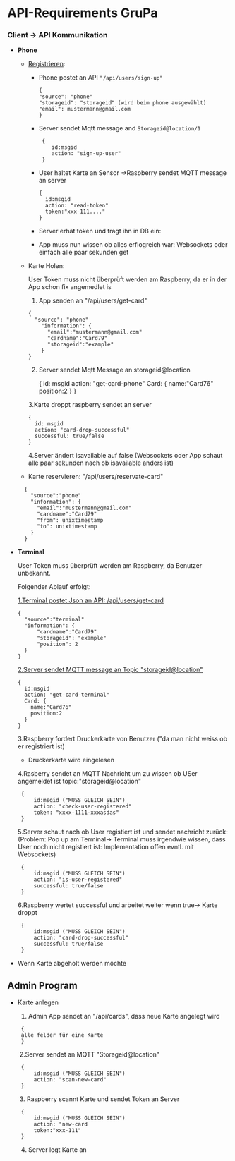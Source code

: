 # API-Requirements GruPa

### Client -> API Kommunikation



- **Phone**

  - <u>Registrieren</u>:

    - Phone postet an API `"/api/users/sign-up"`

      ```
      {
      "source": "phone"
      "storageid": "storageid" (wird beim phone ausgewählt)
      "email": mustermann@gmail.com
      }
      ```
      
    - Server sendet Mqtt message and `Storageid@location/1`
    
      ```
       {
          id:msgid
          action: "sign-up-user"
       }
      ```
    
    - User haltet Karte an Sensor ->Raspberry sendet MQTT message an server
    
      ```
      {
        id:msgid
        action: "read-token"
        token:"xxx-111...."
      }
      ```
      
    - Server erhät token und tragt ihn in DB ein:
    
    - App muss nun wissen ob alles erflogreich war: Websockets oder einfach alle paar sekunden get 

  - Karte Holen: 

    User Token muss nicht überprüft werden am Raspberry, da er in der App schon fix angemedlet is

    1. App senden an "/api/users/get-card"

    ```
    {
      "source": "phone"
        "information": {
          "email":"mustermann@gmail.com"
          "cardname":"Card79"
          "storageid":"example"
        }
    }
    ```

    2. Server sendet Mqtt Message an storageid@location

       {
         id: msgid
         action: "get-card-phone"
         Card: {
              name:"Card76"
              position:2
         }
       }

    3.Karte droppt raspberry sendet an server

    ```
    {
      id: msgid
      action: "card-drop-successful"
      successful: true/false
    }
    ```

    4.Server ändert isavailable auf false (Websockets oder App schaut alle paar sekunden nach ob isavailable anders ist)

    

  - Karte reservieren: "/api/users/reservate-card"
  ```
    {
      "source":"phone"
      "information": {
        "email":"mustermann@gmail.com"
        "cardname":"Card79"
        "from": unixtimestamp
        "to": unixtimestamp
      }
    }
  ```

    

- **Terminal**

  

  User Token muss überprüft werden am Raspberry, da Benutzer unbekannt.

  Folgender Ablauf erfolgt:

  <u>1.Terminal postet Json an API: /api/users/get-card</u>

  ```
  {
    "source":"terminal"
    "information": {
    	"cardname":"Card79"
    	"storageid": "example"
    	"position": 2
    }
  }
  ```

  <u>2.Server sendet MQTT message an Topic "storageid@location"</u> 

  ```
  {
    id:msgid
    action: "get-card-terminal"
    Card: {
      name:"Card76"
      position:2
    }
  }
  ```

  3.Raspberry fordert Druckerkarte von Benutzer ("da man nicht weiss ob er registriert ist)

  - Druckerkarte wird eingelesen

    

  4.Rasberry sendet an MQTT Nachricht um zu wissen ob USer angemeldet ist topic:"storageid@location"

  ```
  ​	{
  ​		id:msgid ("MUSS GLEICH SEIN")
  ​		action: "check-user-registered" 
  ​		token: "xxxx-1111-xxxasdas"
  ​	}
  ```

  5.Server schaut nach ob User registiert ist und sendet nachricht zurück: (Problem: Pop up am Terminal-> Terminal muss irgendwie wissen, dass User noch nicht registiert ist: Implementation offen evntl. mit Websockets) 

  ```
  ​	{
  ​		id:msgid ("MUSS GLEICH SEIN")
  ​		action: "is-user-registered" 
  ​		successful: true/false
  ​	}
  ```

  6.Raspberry wertet successful und arbeitet weiter wenn true-> Karte droppt 

  ```
  ​	{
  ​		id:msgid ("MUSS GLEICH SEIN")
  ​		action: "card-drop-successful" 
  ​		successful: true/false
  ​	}
  ```

  

- Wenn Karte abgeholt werden möchte



## Admin Program

- Karte anlegen 

  1. Admin App sendet an "/api/cards", dass neue Karte angelegt wird

  ```
  ​	{
  ​	alle felder für eine Karte 
  ​	}
  ```

  

  ​	2.Server sendet an MQTT "Storageid@location"

  ```
  ​	{
  ​		id:msgid ("MUSS GLEICH SEIN")
  ​		action: "scan-new-card" 
  ​	}
  ```

  ​	3. Raspberry scannt Karte und sendet Token an Server

  ```
  ​	{
  ​		id:msgid ("MUSS GLEICH SEIN")
  ​		action: "new-card 
  ​		token:"xxx-111"
  ​	}
  ```

  4. Server legt Karte an
